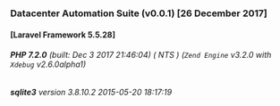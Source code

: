 ### Datacenter Automation Suite (v0.0.1) [26 December 2017]

#### [Laravel Framework 5.5.28]
###### **PHP 7.2.0** (built: Dec 3 2017 21:46:04) ( NTS ) (_`Zend Engine`_ v3.2.0 with _`Xdebug`_ v2.6.0alpha1)
###### **sqlite3** version 3.8.10.2 2015-05-20 18:17:19 

